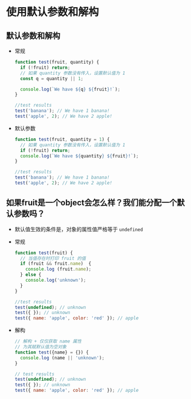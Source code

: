 # 使用默认参数和解构

## 默认参数和解构

+ 常规

  ```js
  function test(fruit, quantity) {
    if (!fruit) return;
    // 如果 quantity 参数没有传入，设置默认值为 1
    const q = quantity || 1;

    console.log(`We have ${q} ${fruit}!`);
  }

  //test results
  test('banana'); // We have 1 banana!
  test('apple', 2); // We have 2 apple!
  ```

+ 默认参数

  ```js
  function test(fruit, quantity = 1) {
    // 如果 quantity 参数没有传入，设置默认值为 1
    if (!fruit) return;
    console.log(`We have ${quantity} ${fruit}!`);
  }

  //test results
  test('banana'); // We have 1 banana!
  test('apple', 2); // We have 2 apple!
  ```

## 如果fruit是一个object会怎么样？我们能分配一个默认参数吗？

+ 默认值生效的条件是，对象的属性值严格等于 `undefined`

+ 常规

  ```js
  function test(fruit) {
    // 当值存在时打印 fruit 的值
    if (fruit && fruit.name)  {
      console.log (fruit.name);
    } else {
      console.log('unknown');
    }
  }

  //test results
  test(undefined); // unknown
  test({ }); // unknown
  test({ name: 'apple', color: 'red' }); // apple
  ```

+ 解构

  ```js
  // 解构 + 仅仅获取 name 属性
  // 为其赋默认值为空对象
  function test({name} = {}) {
    console.log (name || 'unknown');
  }

  // test results
  test(undefined); // unknown
  test({ }); // unknown
  test({ name: 'apple', color: 'red' }); // apple
  ```

